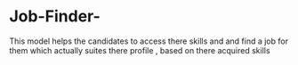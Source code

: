 # Job-Finder-
This model helps the candidates to access there skills and and find a job for them which actually suites there profile , based on there acquired skills 
